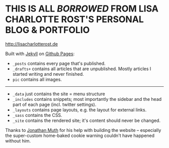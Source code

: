 
# THIS IS ALL _BORROWED_ FROM LISA CHARLOTTE ROST'S PERSONAL BLOG & PORTFOLIO 
<http://lisacharlotterost.de>


Built with [Jekyll](https://jekyllrb.com/) on [Github Pages](https://pages.github.com/):

- `_posts` contains every page that's published.
- `_drafts+` contains all articles that are unpublished. Mostly articles I started writing and never finished.
- `pic` contains all images.

---

- `_data` just contains the site = menu structure
- `_includes` contains snippets; most importantly the sidebar and the head part of each page (incl. twitter settings).
- `_layouts` contains page layouts, e.g. the layout for external links.
- `_sass` contains the CSS.
- `_site` contains the rendered site; it's content should never be changed.


Thanks to [Jonathan Muth](https://twitter.com/jonathanmuth) for his help with building the website – especially the super-custom home-baked cookie warning couldn't have happened without him.
